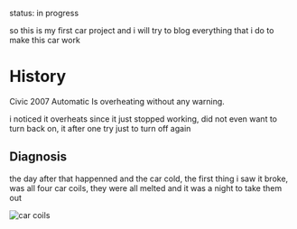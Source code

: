 status: in progress

so this is my first car project and i will try to blog everything that i do to make this car work

# History

Civic 2007 Automatic
Is overheating without any warning. 

i noticed it overheats since it just stopped working, did not even want to turn back on, it after one try just to turn off again

## Diagnosis

the day after that happenned and the car cold, the first thing i saw it broke, was all four car coils, they were all melted and it was a night to take them out

![car coils]()

